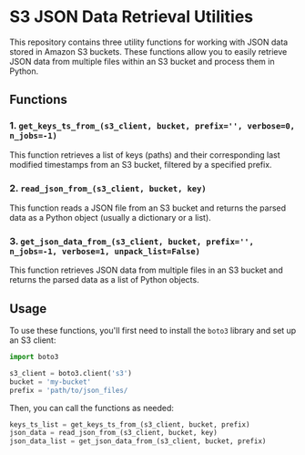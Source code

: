 # S3 JSON Data Retrieval Utilities

This repository contains three utility functions for working with JSON data stored in Amazon S3 buckets. These functions allow you to easily retrieve JSON data from multiple files within an S3 bucket and process them in Python.

## Functions

### 1. `get_keys_ts_from_(s3_client, bucket, prefix='', verbose=0, n_jobs=-1)`

This function retrieves a list of keys (paths) and their corresponding last modified timestamps from an S3 bucket, filtered by a specified prefix.

### 2. `read_json_from_(s3_client, bucket, key)`

This function reads a JSON file from an S3 bucket and returns the parsed data as a Python object (usually a dictionary or a list).

### 3. `get_json_data_from_(s3_client, bucket, prefix='', n_jobs=-1, verbose=1, unpack_list=False)`

This function retrieves JSON data from multiple files in an S3 bucket and returns the parsed data as a list of Python objects.

## Usage

To use these functions, you'll first need to install the `boto3` library and set up an S3 client:

```python
import boto3

s3_client = boto3.client('s3')
bucket = 'my-bucket'
prefix = 'path/to/json_files/
```


Then, you can call the functions as needed:

```python
keys_ts_list = get_keys_ts_from_(s3_client, bucket, prefix)
json_data = read_json_from_(s3_client, bucket, key)
json_data_list = get_json_data_from_(s3_client, bucket, prefix)
```
